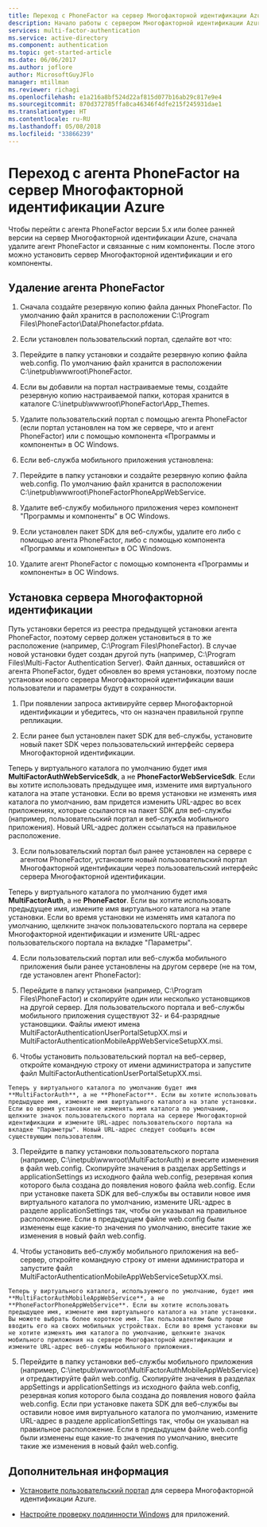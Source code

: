 ```yaml
---
title: Переход с PhoneFactor на сервер Многофакторной идентификации Azure | Документация Майкрософт
description: Начало работы с сервером Многофакторной идентификации Azure и замена старой версии агента PhoneFactor.
services: multi-factor-authentication
ms.service: active-directory
ms.component: authentication
ms.topic: get-started-article
ms.date: 06/06/2017
ms.author: joflore
author: MicrosoftGuyJFlo
manager: mtillman
ms.reviewer: richagi
ms.openlocfilehash: e1a216a8bf524d22af815d077b16ab29c817e9e4
ms.sourcegitcommit: 870d372785ffa8ca46346f4dfe215f245931dae1
ms.translationtype: HT
ms.contentlocale: ru-RU
ms.lasthandoff: 05/08/2018
ms.locfileid: "33866239"
---
```

# <a name="upgrade-the-phonefactor-agent-to-azure-multi-factor-authentication-server"></a>Переход с агента PhoneFactor на сервер Многофакторной идентификации Azure

Чтобы перейти с агента PhoneFactor версии 5.x или более ранней версии на сервер Многофакторной идентификации Azure, сначала удалите агент PhoneFactor и связанные с ним компоненты. После этого можно установить сервер Многофакторной идентификации и его компоненты.

## <a name="uninstall-the-phonefactor-agent"></a>Удаление агента PhoneFactor

1. Сначала создайте резервную копию файла данных PhoneFactor. По умолчанию файл хранится в расположении C:\Program Files\PhoneFactor\Data\Phonefactor.pfdata.

2. Если установлен пользовательский портал, сделайте вот что:
  1. Перейдите в папку установки и создайте резервную копию файла web.config. По умолчанию файл хранится в расположении C:\inetpub\wwwroot\PhoneFactor.

  2. Если вы добавили на портал настраиваемые темы, создайте резервную копию настраиваемой папки, которая хранится в каталоге C:\inetpub\wwwroot\PhoneFactor\App_Themes.

  3. Удалите пользовательский портал с помощью агента PhoneFactor (если портал установлен на том же сервере, что и агент PhoneFactor) или с помощью компонента «Программы и компоненты» в ОС Windows.

3. Если веб-служба мобильного приложения установлена:

  1. Перейдите в папку установки и создайте резервную копию файла web.config. По умолчанию файл хранится в расположении C:\inetpub\wwwroot\PhoneFactorPhoneAppWebService.

  2. Удалите веб-службу мобильного приложения через компонент "Программы и компоненты" в ОС Windows.

4. Если установлен пакет SDK для веб-службы, удалите его либо с помощью агента PhoneFactor, либо с помощью компонента «Программы и компоненты» в ОС Windows.

5. Удалите агент PhoneFactor с помощью компонента «Программы и компоненты» в ОС Windows.

## <a name="install-the-multi-factor-authentication-server"></a>Установка сервера Многофакторной идентификации

Путь установки берется из реестра предыдущей установки агента PhoneFactor, поэтому сервер должен установиться в то же расположение (например, C:\Program Files\PhoneFactor). В случае новой установки будет создан другой путь (например, C:\Program Files\Multi-Factor Authentication Server). Файл данных, оставшийся от агента PhoneFactor, будет обновлен во время установки, поэтому после установки нового сервера Многофакторной идентификации ваши пользователи и параметры будут в сохранности.

1. При появлении запроса активируйте сервер Многофакторной идентификации и убедитесь, что он назначен правильной группе репликации.

2. Если ранее был установлен пакет SDK для веб-службы, установите новый пакет SDK через пользовательский интерфейс сервера Многофакторной идентификации.

  Теперь у виртуального каталога по умолчанию будет имя **MultiFactorAuthWebServiceSdk**, а не **PhoneFactorWebServiceSdk**. Если вы хотите использовать предыдущее имя, измените имя виртуального каталога на этапе установки. Если во время установки не изменять имя каталога по умолчанию, вам придется изменить URL-адрес во всех приложениях, которые ссылаются на пакет SDK для веб-службы (например, пользовательский портал и веб-служба мобильного приложения). Новый URL-адрес должен ссылаться на правильное расположение.

3. Если пользовательский портал был ранее установлен на сервере с агентом PhoneFactor, установите новый пользовательский портал Многофакторной идентификации через пользовательский интерфейс сервера Многофакторной идентификации.

  Теперь у виртуального каталога по умолчанию будет имя **MultiFactorAuth**, а не **PhoneFactor**. Если вы хотите использовать предыдущее имя, измените имя виртуального каталога на этапе установки. Если во время установки не изменять имя каталога по умолчанию, щелкните значок пользовательского портала на сервере Многофакторной идентификации и измените URL-адрес пользовательского портала на вкладке "Параметры".

4. Если пользовательский портал или веб-служба мобильного приложения были ранее установлены на другом сервере (не на том, где установлен агент PhoneFactor):

  1. Перейдите в папку установки (например, C:\Program Files\PhoneFactor) и скопируйте один или несколько установщиков на другой сервер. Для пользовательского портала и веб-службы мобильного приложения существуют 32- и 64-разрядные установщики. Файлы имеют имена MultiFactorAuthenticationUserPortalSetupXX.msi и MultiFactorAuthenticationMobileAppWebServiceSetupXX.msi.

  2. Чтобы установить пользовательский портал на веб-сервер, откройте командную строку от имени администратора и запустите файл MultiFactorAuthenticationUserPortalSetupXX.msi.

    Теперь у виртуального каталога по умолчанию будет имя **MultiFactorAuth**, а не **PhoneFactor**. Если вы хотите использовать предыдущее имя, измените имя виртуального каталога на этапе установки. Если во время установки не изменять имя каталога по умолчанию, щелкните значок пользовательского портала на сервере Многофакторной идентификации и измените URL-адрес пользовательского портала на вкладке "Параметры". Новый URL-адрес следует сообщить всем существующим пользователям.

  3. Перейдите в папку установки пользовательского портала (например, C:\inetpub\wwwroot\MultiFactorAuth) и внесите изменения в файл web.config. Скопируйте значения в разделах appSettings и applicationSettings из исходного файла web.config, резервная копия которого была создана до появления нового файла web.config. Если при установке пакета SDK для веб-службы вы оставили новое имя виртуального каталога по умолчанию, измените URL-адрес в разделе applicationSettings так, чтобы он указывал на правильное расположение. Если в предыдущем файле web.config были изменены еще какие-то значения по умолчанию, внесите такие же изменения в новый файл web.config.

  4. Чтобы установить веб-службу мобильного приложения на веб-сервер, откройте командную строку от имени администратора и запустите файл MultiFactorAuthenticationMobileAppWebServiceSetupXX.msi.

    Теперь у виртуального каталога, используемого по умолчанию, будет имя **MultiFactorAuthMobileAppWebService**, а не **PhoneFactorPhoneAppWebService**. Если вы хотите использовать предыдущее имя, измените имя виртуального каталога на этапе установки. Вы можете выбрать более короткое имя. Так пользователям было проще вводить его на своих мобильных устройствах. Если во время установки вы не хотите изменять имя каталога по умолчанию, щелкните значок мобильного приложения на сервере Многофакторной идентификации и измените URL-адрес веб-службы мобильного приложения.

  5. Перейдите в папку установки веб-службы мобильного приложения (например, C:\inetpub\wwwroot\MultiFactorAuthMobileAppWebService) и отредактируйте файл web.config. Скопируйте значения в разделах appSettings и applicationSettings из исходного файла web.config, резервная копия которого была создана до появления нового файла web.config. Если при установке пакета SDK для веб-службы вы оставили новое имя виртуального каталога по умолчанию, измените URL-адрес в разделе applicationSettings так, чтобы он указывал на правильное расположение. Если в предыдущем файле web.config были изменены еще какие-то значения по умолчанию, внесите такие же изменения в новый файл web.config.

## <a name="next-steps"></a>Дополнительная информация

- [Установите пользовательский портал](howto-mfaserver-deploy-userportal.md) для сервера Многофакторной идентификации Azure.

- [Настройте проверку подлинности Windows](howto-mfaserver-windows.md) для приложений. 
